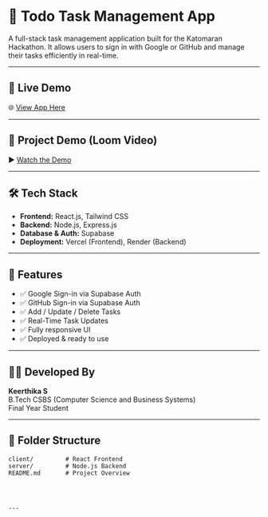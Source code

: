 # 📝 Todo Task Management App

A full-stack task management application built for the Katomaran Hackathon. It allows users to sign in with Google or GitHub and manage their tasks efficiently in real-time.

---

## 🚀 Live Demo

🌐 [View App Here](https://t-o-d-o.lovable.app)

---

## 🎥 Project Demo (Loom Video)

▶️ [Watch the Demo](https://www.loom.com/share/348203a22b924b4ca3ada5fa5d3f11b4?sid=4bb8e67d-8fa7-4d89-a640-1ed58880b949)

---

## 🛠️ Tech Stack

- **Frontend:** React.js, Tailwind CSS
- **Backend:** Node.js, Express.js
- **Database & Auth:** Supabase
- **Deployment:** Vercel (Frontend), Render (Backend)

---

## 🔐 Features

- ✅ Google Sign-in via Supabase Auth
- ✅ GitHub Sign-in via Supabase Auth
- ✅ Add / Update / Delete Tasks
- ✅ Real-Time Task Updates
- ✅ Fully responsive UI
- ✅ Deployed & ready to use

---

## 👩‍💻 Developed By

**Keerthika S**  
B.Tech CSBS (Computer Science and Business Systems)  
Final Year Student

---

## 📁 Folder Structure

```plaintext
client/         # React Frontend
server/         # Node.js Backend
README.md       # Project Overview




---
